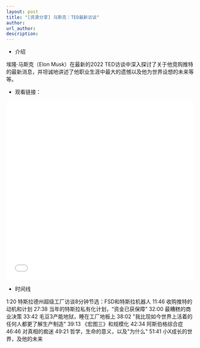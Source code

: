 ```yaml
---
layout: post
title: "[资源分享] 马斯克｜TED最新访谈"
author: 
url_author: 
description: 
---
```


- 介绍

埃隆·马斯克（Elon Musk）在最新的2022 TED访谈中深入探讨了关于他竞购推特的最新消息，并坦诚地讲述了他职业生涯中最大的遗憾以及他为世界设想的未来等等。

- 观看链接：

<iframe width="100%" height="480" style="border:0;" allowfullscreen="" loading="lazy" src="//player.bilibili.com/player.html?aid=725670423&bvid=BV1JS4y1Y7TC&cid=576307900&page=1" scrolling="no" border="0" frameborder="no" framespacing="0" allowfullscreen="true"> </iframe>

- 时间线

1:20 特斯拉德州超级工厂访谈8分钟节选：FSD和特斯拉机器人
11:46 收购推特的动机和计划
27:38 当年的特斯拉私有化计划，“资金已获保障”
32:00 最糟糕的商业决策
33:42 毛豆3产能地狱，睡在工厂地板上
38:02 "我比现如今世界上活着的任何人都更了解生产制造"
39:13 《宏图三》和规模化
42:34 阿斯伯格综合症
46:46 对真相的痴迷
49:21 哲学，生命的意义，以及"为什么"
51:41 小X成长的世界，及他的未来